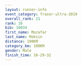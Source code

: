 ```yaml
---
layout: runner-info 
event_category: fraser-ultra-2019 
overall_rank: 21
rank: 16
bib: 10034
first_name: Muzafar
last_name: Moksin
distance: 100KM
category_km: 100KM
gender: Male
finish_time: 16-29-32
---
```


